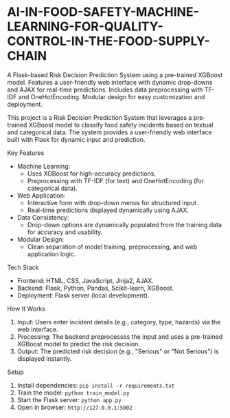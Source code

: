 # AI-IN-FOOD-SAFETY-MACHINE-LEARNING-FOR-QUALITY-CONTROL-IN-THE-FOOD-SUPPLY-CHAIN
A Flask-based Risk Decision Prediction System using a pre-trained XGBoost model. Features a user-friendly web interface with dynamic drop-downs and AJAX for real-time predictions. Includes data preprocessing with TF-IDF and OneHotEncoding. Modular design for easy customization and deployment.

This project is a Risk Decision Prediction System that leverages a pre-trained XGBoost model to classify food safety incidents based on textual and categorical data. The system provides a user-friendly web interface built with Flask for dynamic input and prediction.

Key Features
- Machine Learning:
  - Uses XGBoost for high-accuracy predictions.
  - Preprocessing with TF-IDF (for text) and OneHotEncoding (for categorical data).
- Web Application:
  - Interactive form with drop-down menus for structured input.
  - Real-time predictions displayed dynamically using AJAX.
- Data Consistency:
  - Drop-down options are dynamically populated from the training data for accuracy and usability.
- Modular Design:
  - Clean separation of model training, preprocessing, and web application logic.

Tech Stack
- Frontend: HTML, CSS, JavaScript, Jinja2, AJAX.
- Backend: Flask, Python, Pandas, Scikit-learn, XGBoost.
- Deployment: Flask server (local development).

How It Works
1. Input: Users enter incident details (e.g., category, type, hazards) via the web interface.
2. Processing: The backend preprocesses the input and uses a pre-trained XGBoost model to predict the risk decision.
3. Output: The predicted risk decision (e.g., "Serious" or "Not Serious") is displayed instantly.

Setup
1. Install dependencies: `pip install -r requirements.txt`
2. Train the model: `python train_model.py`
3. Start the Flask server: `python app.py`
4. Open in browser: `http://127.0.0.1:5002`
